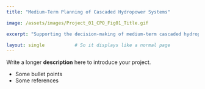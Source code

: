 ```yaml
---
title: "Medium-Term Planning of Cascaded Hydropower Systems"

image: /assets/images/Project_01_CPO_Fig01_Title.gif

excerpt: "Supporting the decision-making of medium-term cascaded hydropower planning."

layout: single           # So it displays like a normal page
---
```

Write a longer **description** here to introduce your project.

- Some bullet points
- Some references
